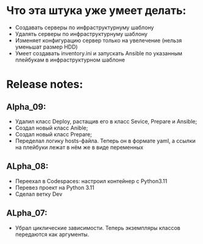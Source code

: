 # Что эта штука уже умеет делать: 
- Создавать серверы по инфраструктурнуму шаблону
- Удалять серверы по инфраструктурнуму шаблону
- Изменяет конфигурацию сервер только на увелечение (нельзя уменьшат размер HDD)
- Умеет создавать inventory.ini и запускать Ansible по указанным плейбукам в инфраструктурном шаблоне

# Release notes:
## Alpha_09:
 - Удалил класс Deploy, растащив его в класс Sevice, Prepare и Ansible;
 - Создал новый класс Anible;
 - Создал новый класс Prepare;
 - Переделал логику hosts-файла. Теперь он в формате yaml, а ссылки на плейбуки лежат в нём же в виде переменных
## ALpha_08:
 - Переехал в Codespaces: настроил контейнер с Python3.11
 - Перевез проект на Python 3.11
 - Сделал ветку Dev 
## ALpha_07:
 - Убрал циклические зависимости. Теперь экземпляры классов передаются как аргументы. 